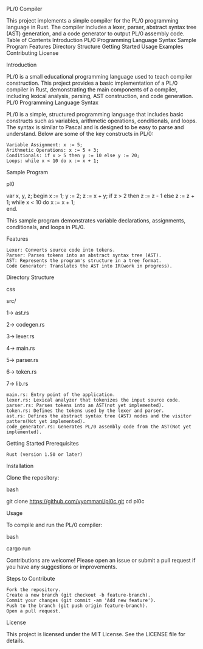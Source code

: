 PL/0 Compiler

This project implements a simple compiler for the PL/0 programming language in Rust. The compiler includes a lexer, parser, abstract syntax tree (AST) generation, and a code generator to output PL/0 assembly code.
Table of Contents
    Introduction
    PL/0 Programming Language
        Syntax
        Sample Program
    Features
    Directory Structure
    Getting Started
    Usage
    Examples
    Contributing
    License

Introduction

PL/0 is a small educational programming language used to teach compiler construction. This project provides a basic implementation of a PL/0 compiler in Rust, demonstrating the main components of a compiler, including lexical analysis, parsing, AST construction, and code generation.
PL/0 Programming Language
Syntax

PL/0 is a simple, structured programming language that includes basic constructs such as variables, arithmetic operations, conditionals, and loops. The syntax is similar to Pascal and is designed to be easy to parse and understand. Below are some of the key constructs in PL/0:

    Variable Assignment: x := 5;
    Arithmetic Operations: x := 5 + 3;
    Conditionals: if x > 5 then y := 10 else y := 20;
    Loops: while x < 10 do x := x + 1;

Sample Program

pl0

var x, y, z;
begin
    x := 1;
    y := 2;
    z := x + y;
    if z > 2 then
        z := z - 1
    else
        z := z + 1;
    while x < 10 do
        x := x + 1;        
end.

This sample program demonstrates variable declarations, assignments, conditionals, and loops in PL/0.

Features

    Lexer: Converts source code into tokens.
    Parser: Parses tokens into an abstract syntax tree (AST).
    AST: Represents the program's structure in a tree format.
    Code Generator: Translates the AST into IR(work in progress).

Directory Structure

css

src/

1-> ast.rs

2-> codegen.rs

3-> lexer.rs

4-> main.rs

5-> parser.rs

6-> token.rs

7-> lib.rs

    main.rs: Entry point of the application.
    lexer.rs: Lexical analyzer that tokenizes the input source code.
    parser.rs: Parses tokens into an AST(not yet implemented).
    token.rs: Defines the tokens used by the lexer and parser.
    ast.rs: Defines the abstract syntax tree (AST) nodes and the visitor pattern(Not yet implemented).
    code_generator.rs: Generates PL/0 assembly code from the AST(Not yet implemented).
    

Getting Started
Prerequisites

    Rust (version 1.50 or later)

Installation

Clone the repository:

bash

git clone https://github.com/vyommani/pl0c.git
cd pl0c

Usage

To compile and run the PL/0 compiler:

bash

cargo run

Contributions are welcome! Please open an issue or submit a pull request if you have any suggestions or improvements.

Steps to Contribute

    Fork the repository.
    Create a new branch (git checkout -b feature-branch).
    Commit your changes (git commit -am 'Add new feature').
    Push to the branch (git push origin feature-branch).
    Open a pull request.

License

This project is licensed under the MIT License. See the LICENSE file for details.
